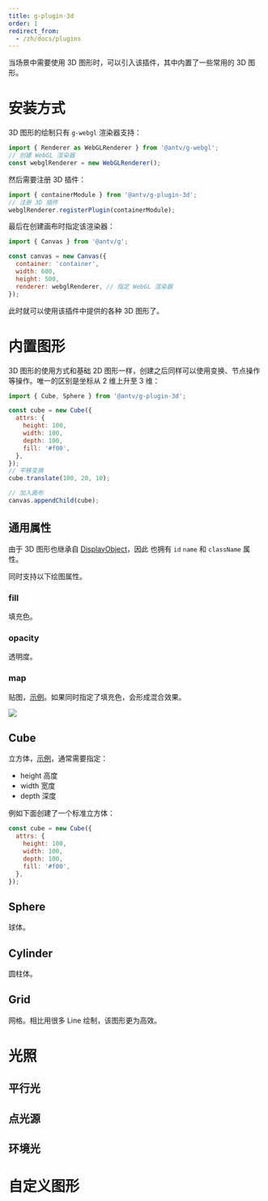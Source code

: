 ```yaml
---
title: g-plugin-3d
order: 1
redirect_from:
  - /zh/docs/plugins
---
```


当场景中需要使用 3D 图形时，可以引入该插件，其中内置了一些常用的 3D 图形。

# 安装方式

3D 图形的绘制只有 `g-webgl` 渲染器支持：

```js
import { Renderer as WebGLRenderer } from '@antv/g-webgl';
// 创建 WebGL 渲染器
const webglRenderer = new WebGLRenderer();
```

然后需要注册 3D 插件：

```js
import { containerModule } from '@antv/g-plugin-3d';
// 注册 3D 插件
webglRenderer.registerPlugin(containerModule);
```

最后在创建画布时指定该渲染器：

```js
import { Canvas } from '@antv/g';

const canvas = new Canvas({
  container: 'container',
  width: 600,
  height: 500,
  renderer: webglRenderer, // 指定 WebGL 渲染器
});
```

此时就可以使用该插件中提供的各种 3D 图形了。

# 内置图形

3D 图形的使用方式和基础 2D 图形一样，创建之后同样可以使用变换、节点操作等操作。唯一的区别是坐标从 2 维上升至 3 维：

```js
import { Cube, Sphere } from '@antv/g-plugin-3d';

const cube = new Cube({
  attrs: {
    height: 100,
    width: 100,
    depth: 100,
    fill: '#f00',
  },
});
// 平移变换
cube.translate(100, 20, 10);

// 加入画布
canvas.appendChild(cube);
```

## 通用属性

由于 3D 图形也继承自 [DisplayObject](/zh/docs/api/basic/display-object)，因此 也拥有 `id` `name` 和 `className` 属性。

同时支持以下绘图属性。

### fill

填充色。

### opacity

透明度。

### map

贴图，[示例](/zh/examples/shape#cube)。如果同时指定了填充色，会形成混合效果。

![](https://gw.alipayobjects.com/mdn/rms_6ae20b/afts/img/A*5ghvQIpw3MgAAAAAAAAAAAAAARQnAQ)

## Cube

立方体，[示例](/zh/examples/shape#cube)，通常需要指定：
* height 高度
* width 宽度
* depth 深度

例如下面创建了一个标准立方体：
```js
const cube = new Cube({
  attrs: {
    height: 100,
    width: 100,
    depth: 100,
    fill: '#f00',
  },
});
```

## Sphere

球体。

## Cylinder

圆柱体。

## Grid

网格。相比用很多 Line 绘制，该图形更为高效。

# 光照

## 平行光

## 点光源

## 环境光

# 自定义图形
